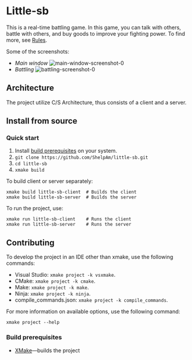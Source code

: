 # Little-sb
This is a real-time battling game. In this game, you can talk with others,
battle with others, and buy goods to improve your fighting power. To find more,
see [Rules](./docs/rules.md).

Some of the screenshots:

- *Main window*
    ![main-window-screenshot-0](./docs/images/main-window-screenshot-0.png "main-window-screenshot-0")
- *Battling*
    ![battling-screenshot-0](./docs/images/battling-screenshot-0.png "battling-screenshot-0")

## Architecture
The project utilize C/S Architecture, thus consists of a client and a server.

## Install from source

### Quick start
1. Install [build prerequisites](#build-prerequisites) on your system.
2. `git clone https://github.com/ShelpAm/little-sb.git`
3. `cd little-sb`
4. `xmake build`

To build client or server separately:
```
xmake build little-sb-client  # Builds the client
xmake build little-sb-server  # Builds the server
```

To run the project, use:
```
xmake run little-sb-client    # Runs the client
xmake run little-sb-server    # Runs the server
```

## Contributing
To develop the project in an IDE other than xmake, use the following commands:
- Visual Studio: `xmake project -k vsxmake`.
- CMake: `xmake project -k cmake`.
- Make: `xmake project -k make`.
- Ninja: `xmake project -k ninja`.
- compile_commands.json: `xmake project -k compile_commands`.

For more information on available options, use the following command:
```
xmake project --help
```

### Build prerequisites
- [XMake](https://xmake.io)—builds the project

